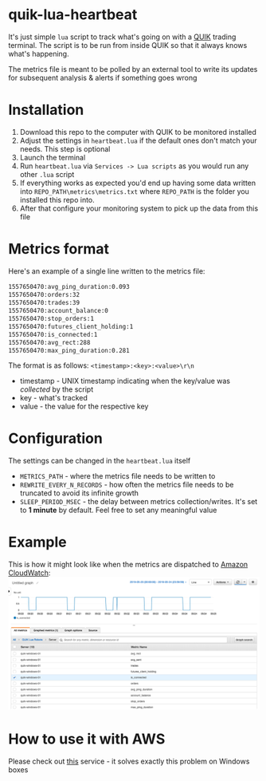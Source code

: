 # quik-lua-heartbeat

It's just simple `lua` script to track what's going on with a [QUIK](https://arqatech.com/ru/products/quik/terminals/user-applications/quik-workstation/) trading terminal.
The script is to be run from inside QUIK so that it always knows what's happening.

The metrics file is meant to be polled by an external tool to write its updates
for subsequent analysis & alerts if something goes wrong
# Installation
1. Download this repo to the computer with QUIK to be monitored installed
2. Adjust the settings in `heartbeat.lua` if the default ones don't match your needs. This step is optional 
3. Launch the terminal
4. Run `heartbeat.lua` via `Services -> Lua scripts` as you would run any other `.lua` script
5. If everything works as expected you'd end up having some data written into `REPO_PATH\metrics\metrics.txt` where `REPO_PATH` is the folder you installed this repo into.
6. After that configure your monitoring system to pick up the data from this file 

# Metrics format
Here's an example of a single line written to the metrics file:
~~~~70:avg_sent:129278
1557650470:avg_ping_duration:0.093
1557650470:orders:32
1557650470:trades:39
1557650470:account_balance:0
1557650470:stop_orders:1
1557650470:futures_client_holding:1
1557650470:is_connected:1
1557650470:avg_rect:288
1557650470:max_ping_duration:0.281
~~~~

The format is as follows:
`<timestamp>:<key>:<value>\r\n`

* timestamp - UNIX timestamp indicating when the key/value was _collected_ by the script
* key - what's tracked
* value - the value for the respective key

# Configuration
The settings can be changed in the `heartbeat.lua` itself
* `METRICS_PATH` - where the metrics file needs to be written to
* `REWRITE_EVERY_N_RECORDS` - how often the metrics file needs to be truncated to avoid its infinite growth
* `SLEEP_PERIOD_MSEC` - the delay between metrics collection/writes. It's set to __1 minute__ by default. Feel free to set any meaningful value 

# Example
This is how it might look like when the metrics are dispatched to [Amazon CloudWatch](https://aws.amazon.com/ru/cloudwatch/):  
![](images/cloudwatch_table.png)

# How to use it with AWS
Please check out [this](https://github.com/ffeast/aws-metrics-sender) service - it solves exactly this problem on Windows boxes
